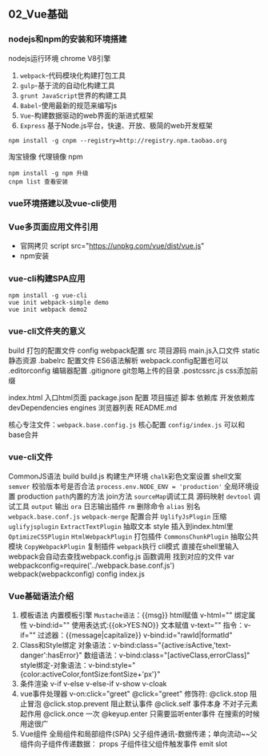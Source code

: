 ## 02_Vue基础
### nodejs和npm的安装和环境搭建
nodejs运行环境 chrome V8引擎
1. `webpack`-代码模块化构建打包工具
2. `gulp`-基于流的自动化构建工具
3. `grunt JavaScript`世界的构建工具
4. `Babel`-使用最新的规范来编写js
5. `Vue`-构建数据驱动的web界面的渐进式框架
6. `Express` 基于Node.js平台，快速、开放、极简的web开发框架
```
npm install -g cnpm --registry=http://registry.npm.taobao.org
```
淘宝镜像 代理镜像 npm
```
npm install -g npm 升级
cnpm list 查看安装
```

### vue环境搭建以及vue-cli使用
### Vue多页面应用文件引用
* 官网拷贝 script src="https://unpkg.com/vue/dist/vue.js"
* npm安装
### vue-cli构建SPA应用
```
npm install -g vue-cli
vue init webpack-simple demo
vue init webpack demo2
```
### vue-cli文件夹的意义
build 打包的配置文件
config webpack配置
src 项目源码
main.js入口文件
static静态资源
.babelrc 配置文件 ES6语法解析 webpack.config配置也可以
.editorconfig 编辑器配置
.gitignore git忽略上传的目录
.postcssrc.js css添加前缀

index.html 入口html页面
package.json 配置 项目描述 脚本 依赖库 开发依赖库 devDependencies  engines 浏览器列表
README.md

核心专注文件：`webpack.base.config.js` 核心配置
`config/index.js` 可以和base合并

### vue-cli文件 
CommonJS语法
build
	build.js 构建生产环境
		`chalk`彩色文案设置 shell文案
		`semver` 校验版本号是否合法
		`process.env.NODE_ENV = 'production'` 全局环境设置 production
		`path`内置的方法 join方法
		`sourceMap`调试工具 源码映射
		`devtool` 调试工具
		`output` 输出
		`ora` 日志输出插件
		`rm` 删除命令
		`alias` 别名
	`webpack.base.conf.js`
		`webpack-merge` 配置合并
		`UglifyJsPlugin` 压缩 `uglifyjsplugin`
		`ExtractTextPlugin` 抽取文本 style 插入到index.html里
		`OptimizeCSSPlugin`
		`HtmlWebpackPlugin` 打包插件
		`CommonsChunkPlugin` 抽取公共模块
		`CopyWebpackPlugin` 复制插件
	`webpack`执行
		cli模式 直接在shell里输入 webpack会自动去查找webpack.config.js
		函数调用 找到对应的文件 var webpackconfig=require('../webpack.base.conf.js') webpack(webpackconfig)
config
	index.js

### Vue基础语法介绍
1. 模板语法 内置模板引擎
	`Mustache语法`：{{msg}}
	html赋值 v-html=""
	绑定属性 v-bind:id=""
	使用表达式:{{ok>YES:NO}}
	文本赋值 v-text=""
	指令：v-if=""
	过滤器：{{message|capitalize}} v-bind:id="rawId|formatId"
2. Class和Style绑定
	对象语法：v-bind:class="{active:isActive,'text-danger':hasError}"
	数组语法：v-bind:class="[activeClass,errorClass]"
	style绑定-对象语法：v-bind:style="{color:activeColor,fontSize:fontSize+'px'}"
3. 条件渲染
	v-if v-else v-else-if v-show v-cloak
4. vue事件处理器
	v-on:click="greet" @click="greet"
	修饰符: @click.stop 阻止冒泡 @click.stop.prevent 阻止默认事件  @click.self 事件本身 不对子元素起作用 @click.once 一次
	@keyup.enter 只需要监听enter事件 在搜索的时候用途很广
5. Vue组件
	全局组件和局部组件(SPA)
	父子组件通讯-数据传递；单向流动~~父组件向子组件传递数据： props 子组件往父组件触发事件 emit
	slot
